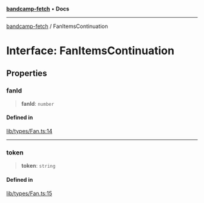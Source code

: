 [**bandcamp-fetch**](../README.md) • **Docs**

***

[bandcamp-fetch](../README.md) / FanItemsContinuation

# Interface: FanItemsContinuation

## Properties

### fanId

> **fanId**: `number`

#### Defined in

[lib/types/Fan.ts:14](https://github.com/patrickkfkan/bandcamp-fetch/blob/d7908af6ae5080a27ddea05f2631b8fc5129d64d/src/lib/types/Fan.ts#L14)

***

### token

> **token**: `string`

#### Defined in

[lib/types/Fan.ts:15](https://github.com/patrickkfkan/bandcamp-fetch/blob/d7908af6ae5080a27ddea05f2631b8fc5129d64d/src/lib/types/Fan.ts#L15)
